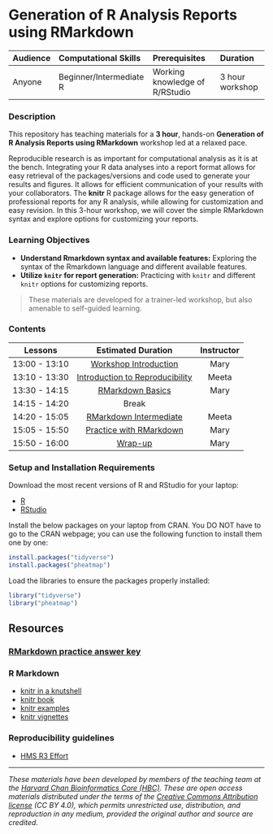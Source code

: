 # Generation of R Analysis Reports using RMarkdown

| Audience | Computational Skills | Prerequisites | Duration |
:----------|:----------|:----------|:----------|
| Anyone | Beginner/Intermediate R | Working knowledge of R/RStudio | 3 hour workshop|

### Description

This repository has teaching materials for a **3 hour**, hands-on **Generation of R Analysis Reports using RMarkdown** workshop led at a relaxed pace. 

Reproducible research is as important for computational analysis as it is at the bench. Integrating your R data analyses into a report format allows for easy retrieval of the packages/versions and code used to generate your results and figures. It allows for efficient communication of your results with your collaborators. The **knitr** R package allows for the easy generation of professional reports for any R analysis, while allowing for customization and easy revision. In this 3-hour workshop, we will cover the simple RMarkdown syntax and explore options for customizing your reports.

### Learning Objectives
*  **Understand Rmarkdown syntax and available features:** Exploring the syntax of the Rmarkdown language and different available features.
*  **Utilize `knitr` for report generation:** Practicing with `knitr` and different `knitr` options for customizing reports.

> These materials are developed for a trainer-led workshop, but also amenable to self-guided learning.


### Contents

| Lessons            |  Estimated Duration  |  Instructor |
|:------------------------:|:------------------------------------------------:|:--------:|
| 13:00 - 13:10 | [Workshop Introduction](https://github.com/hbctraining/Rmarkdown_analysis_reports/raw/main/lectures/Intro_to_workshop.pdf) | Mary |
| 13:10 - 13:30 | [Introduction to Reproducibility]() | Meeta |
| 13:30 - 14:15 | [RMarkdown Basics](https://hbctraining.github.io/reproducibility-tools/lessons/01-Rmarkdown_basics.html) | Mary |
| 14:15 - 14:20 | Break | |
| 14:20 - 15:05 | [RMarkdown Intermediate](https://hbctraining.github.io/reproducibility-tools/lessons/02-Rmarkdown_intermediate.html) | Meeta | 
| 15:05 - 15:50 | [Practice with RMarkdown](https://hbctraining.github.io/reproducibility-tools/activities/Rmd_exercise4.html) | Mary | 
| 15:50 - 16:00 | [Wrap-up]() | Mary | 


### Setup and Installation Requirements

Download the most recent versions of R and RStudio for your laptop:

 - [R](http://lib.stat.cmu.edu/R/CRAN/) 
 - [RStudio](https://www.rstudio.com/products/rstudio/download/#download)

Install the below packages on your laptop from CRAN. You DO NOT have to go to the CRAN webpage; you can use the following function to install them one by one:


```r
install.packages("tidyverse")
install.packages("pheatmap")
```

Load the libraries to ensure the packages properly installed:

```r
library("tidyverse")
library("pheatmap")
```

## Resources
 
### [**RMarkdown practice answer key**](https://raw.githubusercontent.com/hbctraining/reproducibility-tools/master/activities/Rmd_exercise4_answerkey.rmd)

### R Markdown
-   [knitr in a knutshell](http://kbroman.org/knitr_knutshell/)
-   [knitr book](https://www.amazon.com/gp/product/1498716962)
-   [knitr examples](https://yihui.name/knitr/demos)
-   [knitr vignettes](https://github.com/yihui/knitr/tree/master/vignettes)

### Reproducibility guidelines
* [HMS R3 Effort](https://ari.hms.harvard.edu/research-rigor-reproducibility/hms-r3-effort)

***

*These materials have been developed by members of the teaching team at the [Harvard Chan Bioinformatics Core (HBC)](http://bioinformatics.sph.harvard.edu/). These are open access materials distributed under the terms of the [Creative Commons Attribution license](https://creativecommons.org/licenses/by/4.0/) (CC BY 4.0), which permits unrestricted use, distribution, and reproduction in any medium, provided the original author and source are credited.*
